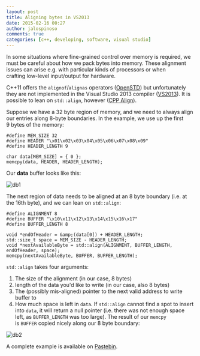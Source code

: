 ```yaml
---
layout: post
title: Aligning bytes in VS2013
date: 2015-02-16 00:27
author: jalospinoso
comments: true
categories: [c++, developing, software, visual studio]
---
```

[1]: http://www.open-std.org/jtc1/sc22/wg21/docs/papers/2007/n2341.pdf
[2]: https://msdn.microsoft.com/en-us/library/hh567368.aspx
[3]: http://en.cppreference.com/w/cpp/memory/align
[3]: http://pastebin.com/gb9E5QdW
[db1]: {{site.url}}/images/2015-02-16_1.jpg "Data Buffer 1"
[db2]: {{site.url}}/images/2015-02-16_2.jpg "Data Buffer 2"

In some situations where fine-grained control over memory is required, we must be careful about how we pack bytes into memory. These alignment issues can arise e.g. with particular kinds of processors or when crafting low-level input/output for hardware.

C++11 offers the `alignof`/`alignas` operators ([OpenSTD][1]) but unfortunately they are not implemented in the Visual Studio 2013 compiler ([VS2013][2]). It is possible to lean on `std::align`, however ([CPP Align][3]).

Suppose we have a 32 byte region of memory, and we need to always align our entries along 8-byte boundaries. In the example, we use up the first 9 bytes of the memory:

	#define MEM_SIZE 32
	#define HEADER "\x01\x02\x03\x04\x05\x06\x07\x08\x09"
	#define HEADER_LENGTH 9

	char data[MEM_SIZE] = { 0 };
	memcpy(data, HEADER, HEADER_LENGTH);

Our **data** buffer looks like this:

![db1]

The next region of data needs to be aligned at an 8 byte boundary (i.e. at the 16th byte), and we can lean on `std::align`:

	#define ALIGNMENT 8
	#define BUFFER "\x10\x11\x12\x13\x14\x15\x16\x17"
	#define BUFFER_LENGTH 8
	
	void *endOfHeader = &amp;(data[0]) + HEADER_LENGTH;
	std::size_t space = MEM_SIZE - HEADER_LENGTH;
	void *nextAvailableByte = std::align(ALIGNMENT, BUFFER_LENGTH, endOfHeader, space);
	memcpy(nextAvailableByte, BUFFER, BUFFER_LENGTH);

`std::align` takes four arguments:
1. The size of the alignment (in our case, 8 bytes)
2. length of the data you'd like to write (in our case, also 8 bytes)
3. The (possibly mis-aligned) pointer to the next valid address to write buffer to
4. How much space is left in `data`. If `std::align` cannot find a spot to insert into `data`, it will return a null pointer (i.e. there was not enough space left, as `BUFFER_LENGTH` was too large).
The result of our `memcpy` is `BUFFER` copied nicely along our 8 byte boundary:

![db2]

A complete example is available on [Pastebin][3].
